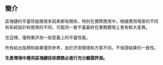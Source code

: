 ## 簡介

區塊鏈的平臺性能跟很多因素都有關係，特別在實際應用中，根據應用場景的不同和系統設計和使用的不同，可能同一套平臺最終在業務體現上會有較大差異。

在這裡，僅側重評測一般意義上的平臺性能。

所有給出指標和結果僅供參考，由於評測環境和方案不同，不保證結果的一致性。

**生產環境中應用區塊鏈技術請務必進行充分驗證評測。**
